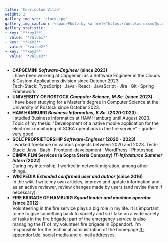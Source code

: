 ```yaml
---
title: 'Curriculum Vitae'
weight: 2
gallery_img_src: 'clock.jpg'
gallery_img_caption: '<span>Photo by <a href="https://unsplash.com/@oceanng?utm_source=unsplash&amp;utm_medium=referral&amp;utm_content=creditCopyText">Ocean Ng</a> on <a href="https://unsplash.com/s/photos/clock?utm_source=unsplash&amp;utm_medium=referral&amp;utm_content=creditCopyText">Unsplash</a></span>'
gallery_statistic:
- key: '**key1**'
  value: '*value1*'
- key: '**key2**'
  value: '*value2*'
- key: '**key3**'
  value: '*value3*'
---
```


* **CAPGEMINI *Software-Engineer* (since 2023)**      
I have been working at Capgemini as a Software Engineer in the Clouds & Custom Applications division since October 2023.      
Tech-Stack: TypeScript · Java · React · JavaScript · Jira · Git · Spring Framework
* **UNIVERSITY OF ROSTOCK *Computer Science, M.Sc.* (since 2023)**      
I have been studying for a Master's degree in Computer Science at the University of Rostock since October 2023.
* **HAW HAMBURG *Business Informatics, B.Sc.* (2020-2023)**     
I studied Business Informatics at HAW Hamburg until August 2023.           
Topic of my thesis: "Development of a native mobile application for the electronic monitoring of SCBA operations in the fire service" - grade: very good
* **SOLE PROPRIETORSHIP *Software-Engineer* (2020 - 2023)**      
I worked freelance on various projects between 2020 and 2023.
Tech-Stack: Java · Bash · Frontend-development · WordPress · Photoshop
* **CIMPA PLM Services (a Sopra Steria Company) *IT-Infrasturce Summer Intern* (2022)**       
During my internship, I worked in network migration, among other things.
* **WIKIPEDIA *Extended confirmed user and author* (since 2016)**        
In the wiki, I write my own articles, improve and update information and, as an active reviewer, review changes made by users (and revise them if necessary).
* **FIRE BRIGADE OF HAMBURG *Squad leader and machine operator* (since 2012)**      
Volunteering in the fire service plays a big role in my life. It is important to me to give something back to society and so I take on a wide variety of tasks in the fire brigade: part of the emergency service is also managing the IT of my volunteer fire brigade in Eppendorf. I'm responsible for the technical administration of the homepage [ff-eppendorf.de](https://ff-eppendorf.de), social media and e-mail addresses.